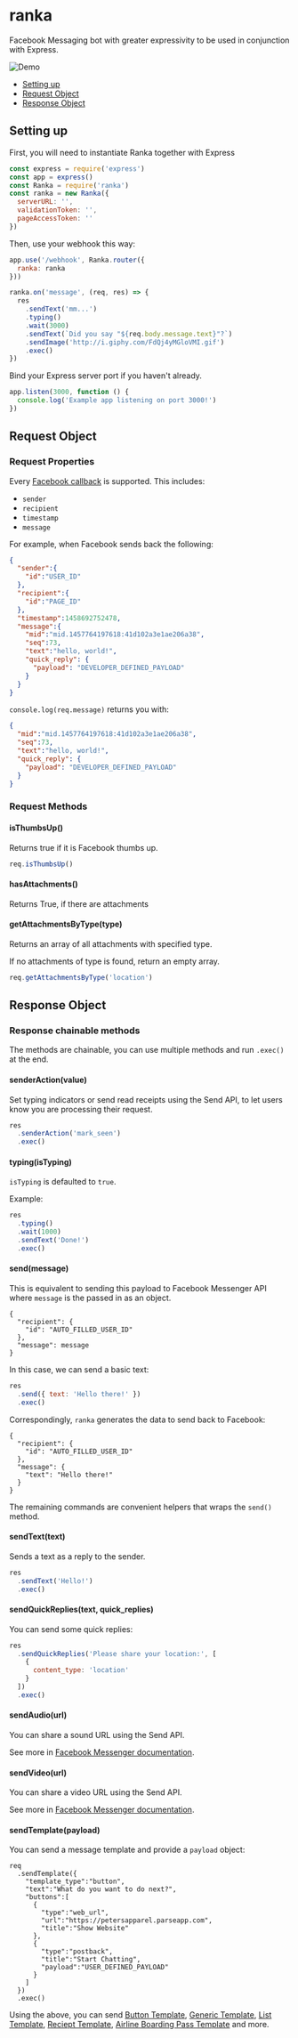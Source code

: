 # ranka

Facebook Messaging bot with greater expressivity to be used in conjunction with Express.

![Demo](https://github.com/kahwee/ranka/raw/master/demo.gif "Demo")

* [Setting up](#setting-up)
* [Request Object](#request-object)
* [Response Object](#response-object)

## Setting up

First, you will need to instantiate Ranka together with Express

```js
const express = require('express')
const app = express()
const Ranka = require('ranka')
const ranka = new Ranka({
  serverURL: '',
  validationToken: '',
  pageAccessToken: ''
})
```

Then, use your webhook this way:

```js
app.use('/webhook', Ranka.router({
  ranka: ranka
}))

ranka.on('message', (req, res) => {
  res
    .sendText('mm...')
    .typing()
    .wait(3000)
    .sendText(`Did you say "${req.body.message.text}"?`)
    .sendImage('http://i.giphy.com/FdQj4yMGloVMI.gif')
    .exec()
})
```

Bind your Express server port if you haven't already.

```js
app.listen(3000, function () {
  console.log('Example app listening on port 3000!')
})
```

## Request Object

### Request Properties

Every [Facebook callback](https://developers.facebook.com/docs/messenger-platform/webhook-reference/message) is supported. This includes:

* `sender`
* `recipient`
* `timestamp`
* `message`

For example, when Facebook sends back the following:

```json
{
  "sender":{
    "id":"USER_ID"
  },
  "recipient":{
    "id":"PAGE_ID"
  },
  "timestamp":1458692752478,
  "message":{
    "mid":"mid.1457764197618:41d102a3e1ae206a38",
    "seq":73,
    "text":"hello, world!",
    "quick_reply": {
      "payload": "DEVELOPER_DEFINED_PAYLOAD"
    }
  }
}
```

`console.log(req.message)` returns you with:

```json
{
  "mid":"mid.1457764197618:41d102a3e1ae206a38",
  "seq":73,
  "text":"hello, world!",
  "quick_reply": {
    "payload": "DEVELOPER_DEFINED_PAYLOAD"
  }
}
```

### Request Methods

#### isThumbsUp()

Returns true if it is Facebook thumbs up.

```js
req.isThumbsUp()
```

#### hasAttachments()

Returns True, if there are attachments

#### getAttachmentsByType(type)

Returns an array of all attachments with specified type.

If no attachments of type is found, return an empty array.

```js
req.getAttachmentsByType('location')
```

## Response Object

### Response chainable methods

The methods are chainable, you can use multiple methods and run `.exec()` at the end.

#### senderAction(value)

Set typing indicators or send read receipts using the Send API, to let users know you are processing their request.

```js
res
  .senderAction('mark_seen')
  .exec()
```

#### typing(isTyping)

`isTyping` is defaulted to `true`.

Example:

```js
res
  .typing()
  .wait(1000)
  .sendText('Done!')
  .exec()
```

#### send(message)

This is equivalent to sending this payload to Facebook Messenger API where `message` is the passed in as an object.

```
{
  "recipient": {
    "id": "AUTO_FILLED_USER_ID"
  },
  "message": message
}
```

In this case, we can send a basic text:

```js
res
  .send({ text: 'Hello there!' })
  .exec()
```

Correspondingly, `ranka` generates the data to send back to Facebook:

```
{
  "recipient": {
    "id": "AUTO_FILLED_USER_ID"
  },
  "message": { 
    "text": "Hello there!" 
  }
}
```

The remaining commands are convenient helpers that wraps the `send()` method.

#### sendText(text)

Sends a text as a reply to the sender.

```js
res
  .sendText('Hello!')
  .exec()
```

#### sendQuickReplies(text, quick_replies)

You can send some quick replies:

```js
res
  .sendQuickReplies('Please share your location:', [
    {
      content_type: 'location'
    }
  ])
  .exec()
```

#### sendAudio(url)

You can share a sound URL using the Send API.

See more in [Facebook Messenger documentation](https://developers.facebook.com/docs/messenger-platform/send-api-reference/audio-attachment).

#### sendVideo(url)

You can share a video URL using the Send API.

See more in [Facebook Messenger documentation](https://developers.facebook.com/docs/messenger-platform/send-api-reference/video-attachment).

#### sendTemplate(payload)

You can send a message template and provide a `payload` object:

```
req
  .sendTemplate({
    "template_type":"button",
    "text":"What do you want to do next?",
    "buttons":[
      {
        "type":"web_url",
        "url":"https://petersapparel.parseapp.com",
        "title":"Show Website"
      },
      {
        "type":"postback",
        "title":"Start Chatting",
        "payload":"USER_DEFINED_PAYLOAD"
      }
    ]
  })
  .exec()
```

Using the above, you can send [Button Template](https://developers.facebook.com/docs/messenger-platform/send-api-reference/button-template), [Generic Template](https://developers.facebook.com/docs/messenger-platform/send-api-reference/generic-template), [List Template](https://developers.facebook.com/docs/messenger-platform/send-api-reference/list-template), [Reciept Template](https://developers.facebook.com/docs/messenger-platform/send-api-reference/receipt-template), [Airline Boarding Pass Template](https://developers.facebook.com/docs/messenger-platform/send-api-reference/airline-boardingpass-template) and more.
